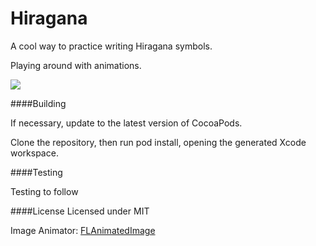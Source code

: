 # Hiragana
A cool way to practice writing Hiragana symbols.

Playing around with animations.

![](https://cloud.githubusercontent.com/assets/10274826/8924109/3c4e3880-34bf-11e5-8b04-c9150aa37110.gif)

####Building

If necessary, update to the latest version of CocoaPods.

Clone the repository, then run pod install, opening the generated Xcode workspace.

####Testing

Testing to follow

####License
Licensed under MIT

Image Animator: [FLAnimatedImage](https://github.com/Flipboard/FLAnimatedImage)
